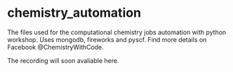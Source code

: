 # chemistry_automation
The files used for the computational chemistry jobs automation with python workshop. Uses mongodb, fireworks and pyscf. Find more details on Facebook @ChemistryWithCode.

The recording will soon avaliable here.
